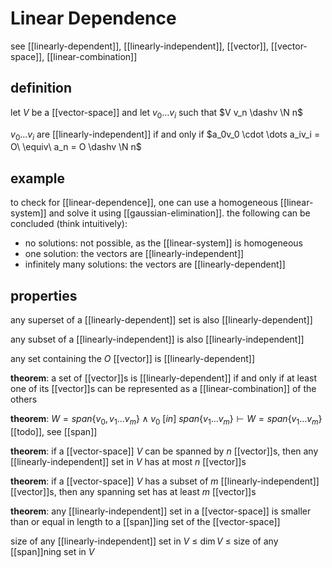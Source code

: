 # Linear Dependence

see [[linearly-dependent]], [[linearly-independent]], [[vector]], [[vector-space]], [[linear-combination]]

## definition

let $V$ be a [[vector-space]] and let $v_0 \dots v_i$ such that $V v_n \dashv \N n$

$v_0 \dots v_i$ are [[linearly-independent]] if and only if $a_0v_0 \cdot \dots a_iv_i = O\ \equiv\ a_n = O \dashv \N n$

## example

to check for [[linear-dependence]], one can use a homogeneous [[linear-system]] and solve it using [[gaussian-elimination]]. the following can be concluded (think intuitively):

- no solutions: not possible, as the [[linear-system]] is homogeneous
- one solution: the vectors are [[linearly-independent]]
- infinitely many solutions: the vectors are [[linearly-dependent]]

## properties

any superset of a [[linearly-dependent]] set is also [[linearly-dependent]]

any subset of a [[linearly-independent]] is also [[linearly-independent]]

any set containing the $O$ [[vector]] is [[linearly-dependent]]

**theorem**: a set of [[vector]]s is [[linearly-dependent]] if and only if at least one of its [[vector]]s can be represented as a [[linear-combination]] of the others

**theorem**: $W = span\{v_0, v_1 \dots v_m\} \land v_0\ [in]\ span\{v_1 \dots v_m\} \vdash W = span\{v_1 \dots v_m\}$ [[todo]], see [[span]]

**theorem**: if a [[vector-space]] $V$ can be spanned by $n$ [[vector]]s, then any [[linearly-independent]] set in $V$ has at most $n$ [[vector]]s

**theorem**: if a [[vector-space]] $V$ has a subset of $m$ [[linearly-independent]] [[vector]]s, then any spanning set has at least $m$ [[vector]]s

**theorem**: any [[linearly-independent]] set in a [[vector-space]] is smaller than or equal in length to a [[span]]ing set of the [[vector-space]]

size of any [[linearly-independent]] set in $V$ $\le$ $\dim V$ $\le$ size of any [[span]]ning set in $V$

